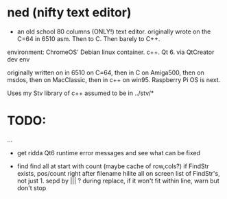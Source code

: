 # ned (nifty text editor)

* an old school 80 columns (ONLY!) text editor.
  originally wrote on the C=64 in 6510 asm.  Then to C.  Then barely to C++.

environment:  ChromeOS' Debian linux container.  c++.  Qt 6.
via QtCreator dev env

originally written on in 6510 on C=64, then in C on Amiga500, then on msdos, 
then on MacClassic, then in c++ on win95.
Raspberry Pi OS is next.

Uses my Stv library of c++ assumed to be in ../stv/*


# TODO:
...
* get ridda Qt6 runtime error messages and see what can be fixed

* find
      find all at start with count (maybe cache of row,cols?)
         if FindStr exists,
            pos/count right after filename
            hilite all on screen
      list of FindStr's, not just 1.  sepd by ||| ?
      during replace, if it won't fit within line, warn but don't stop
